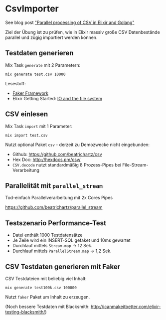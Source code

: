 CsvImporter
===========

See blog post ["Parallel processing of CSV in Elixir and Golang"](http://blog.rh-flow.de/2016/01/19/parallel-processing-of-csv-in-elixir-and-golang/)

Ziel der Übung ist zu prüfen, wie in Elixir massiv große CSV Datenbestände parallel und zügig importiert werden können.

## Testdaten generieren

Mix Task `generate` mit 2 Parametern:

    mix generate test.csv 10000

Lesestoff:
  * [Faker Framework](https://github.com/igas/faker/)
  * Elixir Getting Started: [IO and the file system](http://elixir-lang.org/getting-started/io-and-the-file-system.html)


## CSV einlesen

Mix Task `import` mit 1 Parameter:

    mix import test.csv

Nutzt optional Paket `csv` - derzeit zu Demozwecke nicht eingebunden:
  * Github: https://github.com/beatrichartz/csv
  * Hex Doc: http://hexdocs.pm/csv/
  * `CSV.decode` nutzt standardmäßig 8 Prozess-Pipes bei File-Stream-Verarbeitung


## Parallelität mit `parallel_stream`

Tod-einfach Parallelverarbeitung mit 2x Cores Pipes

https://github.com/beatrichartz/parallel_stream


## Testszenario Performance-Test

- Datei enthält 1000 Testdatensätze
- Je Zeile wird ein INSERT-SQL gefaket und 10ms gewartet
- Durchlauf mittels `Stream.map` -> 12 Sek.
- Durchlauf mittels `ParallelStream.map` -> 1,2 Sek.


## CSV Testdaten generieren mit Faker

CSV Testdateien mit beliebig viel Inhalt:

    mix generate test100k.csv 100000

Nutzt `faker` Paket um Inhalt zu erzeugen.

(Noch bessere Testdaten mit Blacksmith: http://icanmakeitbetter.com/elixir-testing-blacksmith/)
